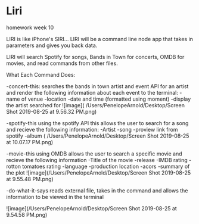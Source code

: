 # Liri
 homework week 10
 
 LIRI is like iPhone's SIRI... LIRI will be a command line node app that takes in parameters and gives you back data.
 
 LIRI will search Spotify for songs, Bands in Town for concerts, OMDB for movies, and read commands from other files.
 
 What Each Command Does:
 
 
 -concert-this:
    searches the bands in town artist and event API for an artist and render the following information about each event to the terminal:
            -name of venue
            -location
            -date and time (formatted using moment)
            -display the artist searched for
           ![image]( /Users/PenelopeArnold/Desktop/Screen Shot 2019-08-25 at 9.56.32 PM.png)
            
 -spotify-this
 using the spotify API this allows the user to search for a song and recieve the following information:
            -Artist
            -song
            -proview link from spotify 
            -album 
           ( /Users/PenelopeArnold/Desktop/Screen Shot 2019-08-25 at 10.07.17 PM.png)
            
 -movie-this
    using OMDB allows the user to search a specific movie and recieve the following information
            -Title of the movie
            -release
            -IMDB rating
            -rotton tomatoes rating
            -language
            -production location
            -acors 
            -summary of the plot
             ![image](/Users/PenelopeArnold/Desktop/Screen Shot 2019-08-25 at 9.55.48 PM.png)
            
 -do-what-it-says
    reads external file, takes in the command and allows the information to be viewed in the terminal

 ![image](/Users/PenelopeArnold/Desktop/Screen Shot 2019-08-25 at 9.54.58 PM.png)
